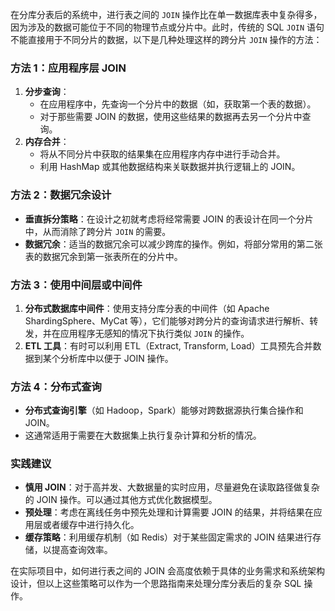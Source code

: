 在分库分表后的系统中，进行表之间的 `JOIN` 操作比在单一数据库表中复杂得多，因为涉及的数据可能位于不同的物理节点或分片中。此时，传统的 SQL `JOIN` 语句不能直接用于不同分片的数据，以下是几种处理这样的跨分片 `JOIN` 操作的方法：

### 方法 1：应用程序层 JOIN

1. **分步查询**：
    - 在应用程序中，先查询一个分片中的数据（如，获取第一个表的数据）。
    - 对于那些需要 JOIN 的数据，使用这些结果的数据再去另一个分片中查询。
2. **内存合并**：
    - 将从不同分片中获取的结果集在应用程序内存中进行手动合并。
    - 利用 HashMap 或其他数据结构来关联数据并执行逻辑上的 JOIN。

### 方法 2：数据冗余设计
- **垂直拆分策略**：在设计之初就考虑将经常需要 JOIN 的表设计在同一个分片中，从而消除了跨分片 `JOIN` 的需要。
- **数据冗余**：适当的数据冗余可以减少跨库的操作。例如，将部分常用的第二张表的数据冗余到第一张表所在的分片中。

### 方法 3：使用中间层或中间件

1. **分布式数据库中间件**：使用支持分库分表的中间件（如 Apache ShardingSphere、MyCat 等），它们能够对跨分片的查询请求进行解析、转发，并在应用程序无感知的情况下执行类似 `JOIN` 的操作。
2. **ETL 工具**：有时可以利用 ETL（Extract, Transform, Load）工具预先合并数据到某个分析库中以便于 JOIN 操作。

### 方法 4：分布式查询
- **分布式查询引擎**（如 Hadoop，Spark）能够对跨数据源执行集合操作和 JOIN。
- 这通常适用于需要在大数据集上执行复杂计算和分析的情况。

### 实践建议
- **慎用 JOIN**：对于高并发、大数据量的实时应用，尽量避免在读取路径做复杂的 JOIN 操作。可以通过其他方式优化数据模型。
- **预处理**：考虑在离线任务中预先处理和计算需要 JOIN 的结果，并将结果在应用层或者缓存中进行持久化。
- **缓存策略**：利用缓存机制（如 Redis）对于某些固定需求的 JOIN 结果进行存储，以提高查询效率。

在实际项目中，如何进行表之间的 JOIN 会高度依赖于具体的业务需求和系统架构设计，但以上这些策略可以作为一个思路指南来处理分库分表后的复杂 SQL 操作。
